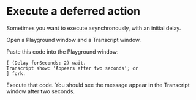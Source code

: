# Execute a deferred action

Sometimes you want to execute asynchronously, with an initial delay.

Open a Playground window and a Transcript window.

Paste this code into the Playground window:

```smalltalk
[ (Delay forSeconds: 2) wait.
Transcript show: 'Appears after two seconds'; cr 
] fork.
```

Execute that code. You should see the message appear in the Transcript window after two seconds.

